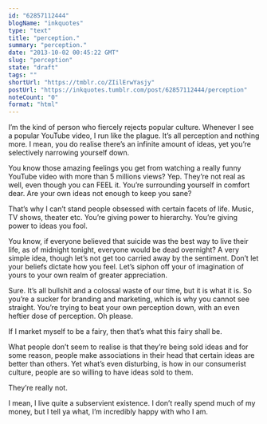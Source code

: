 ```yaml
---
id: "62857112444"
blogName: "inkquotes"
type: "text"
title: "perception."
summary: "perception."
date: "2013-10-02 00:45:22 GMT"
slug: "perception"
state: "draft"
tags: ""
shortUrl: "https://tmblr.co/ZIilErwYasjy"
postUrl: "https://inkquotes.tumblr.com/post/62857112444/perception"
noteCount: "0"
format: "html"
---
```


I’m the kind of person who fiercely rejects popular culture. Whenever I see a popular YouTube video, I run like the plague. It’s all perception and nothing more. I mean, you do realise there’s an infinite amount of ideas, yet you’re selectively narrowing yourself down.

You know those amazing feelings you get from watching a really funny YouTube video with more than 5 millions views? Yep. They’re not real as well, even though you can FEEL it. You’re surrounding yourself in comfort dear. Are your own ideas not enough to keep you sane? 

That’s why I can’t stand people obsessed with certain facets of life. Music, TV shows, theater etc. You’re giving power to hierarchy. You’re giving power to ideas you fool. 

You know, if everyone believed that suicide was the best way to live their life, as of midnight tonight, everyone would be dead overnight? A very simple idea, though let’s not get too carried away by the sentiment. Don’t let your beliefs dictate how you feel. Let’s siphon off your of imagination of yours to your own realm of greater appreciation. 

Sure. It’s all bullshit and a colossal waste of our time, but it is what it is. So you’re a sucker for branding and marketing, which is why you cannot see straight. You’re trying to beat your own perception down, with an even heftier dose of perception. Oh please.

If I market myself to be a fairy, then that’s what this fairy shall be.

What people don’t seem to realise is that they’re being sold ideas and for some reason, people make associations in their head that certain ideas are better than others. Yet what’s even disturbing, is how in our consumerist culture, people are so willing to have ideas sold to them. 

They’re really not. 

I mean, I live quite a subservient existence. I don’t really spend much of my money, but I tell ya what, I’m incredibly happy with who I am.